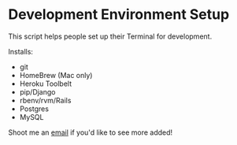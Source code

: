 # Development Environment Setup

This script helps people set up their Terminal for development.

Installs:
- git
- HomeBrew (Mac only)
- Heroku Toolbelt
- pip/Django
- rbenv/rvm/Rails
- Postgres
- MySQL

Shoot me an [email](mailto:sameet.sapra@gmail.com) if you'd like to see more added!
